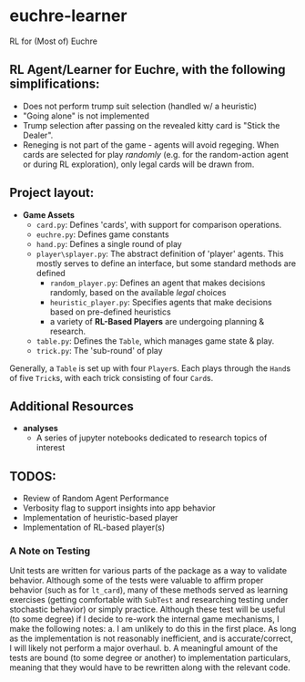 # euchre-learner
RL for (Most of) Euchre

## RL Agent/Learner for Euchre, with the following simplifications:
- Does not perform trump suit selection (handled w/ a heuristic)
- "Going alone" is not implemented
- Trump selection after passing on the revealed kitty card is "Stick the Dealer".
- Reneging is not part of the game - agents will avoid regeging. When cards are
selected for play *randomly* (e.g. for the random-action agent or during RL
exploration), only legal cards will be drawn from.

## Project layout:
- __Game Assets__
  - `card.py`: Defines 'cards', with support for comparison operations.
  - `euchre.py`: Defines game constants
  - `hand.py`: Defines a single round of play
  - `player\splayer.py`: The abstract definition of 'player' agents. This mostly serves to define an interface, but some standard methods are defined
    - `random_player.py`: Defines an agent that makes decisions randomly, based on the available *legal* choices
    - `heuristic_player.py`: Specifies agents that make decisions based on pre-defined heuristics
    - a variety of __RL-Based Players__ are undergoing planning & research.
  - `table.py`: Defines the `Table`, which manages game state & play.
  - `trick.py`: The 'sub-round' of play

Generally, a `Table` is set up with four `Player`s. Each plays through the `Hand`s of
five `Trick`s, with each trick consisting of four `Card`s.

## Additional Resources
- __analyses__
  - A series of jupyter notebooks dedicated to research topics of interest

## TODOS:
  - Review of Random Agent Performance
  - Verbosity flag to support insights into app behavior
  - Implementation of heuristic-based player
  - Implementation of RL-based player(s)

### A Note on Testing
Unit tests are written for various parts of the package as a way to validate behavior. Although some of the tests were valuable to affirm proper behavior (such as for `lt_card`), many of these methods served as learning exercises (getting comfortable with `SubTest` and researching testing under stochastic behavior) or simply practice. Although these test will be useful (to some degree) if I decide to re-work the internal game mechanisms, I make the following notes:
  a. I am unlikely to do this in the first place. As long as the implementation is not reasonably inefficient, and is accurate/correct, I will likely not perform a major overhaul.
  b. A meaningful amount of the tests are bound (to some degree or another) to implementation particulars, meaning that they would have to be rewritten along with the relevant code.
